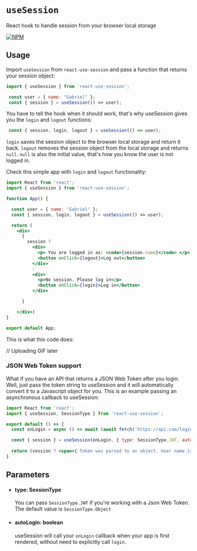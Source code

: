 # `useSession`

React hook to handle session from your browser local storage

[![NPM](https://nodei.co/npm/react-use-session.png?downloads=true&downloadRank=true&stars=true)](https://www.npmjs.com/package/react-use-session)

## Usage

Import `useSession` from `react-use-session` and pass a function that returns your session object:

```jsx
import { useSession } from 'react-use-session';

 const user = { name: "Gabriel" };
 const { session } = useSession(() => user);

```
You have to tell the hook when it should work, that's why useSession gives you the `login` and `logout` functions:

```jsx
 const { session, login, logout } = useSession(() => user);
```

`login` saves the session object to the browser local storage and return it back. `logout` removes the session object from the local storage and returns `null`. `null` is also the initial value, that's how you know the user is not logged in.

Check this simple app with `login` and `logout` functionality:

```jsx
import React from 'react';
import { useSession } from 'react-use-session';

function App() {

  const user = { name: "Gabriel" };
  const { session, login, logout } = useSession(() => user);

  return (
    <div>
      {
        session ?
          <div>
            <p> You are logged in as: <code>{session.name}</code> </p>
            <button onClick={logout}>Log out</button>
          </div>
          :
          <div>
            <p>No session. Please log in</p>
            <button onClick={login}>Log in</button>
          </div>

      }

    </div>)
}

export default App;
```

This is what this code does:

// Uploading GIF later

### JSON Web Token support

What if you have an API that returns a JSON Web Token after you login. Well, just pass the token string to useSession and it will automatically convert it to a Javascript object for you. This is an example passing an asynchronous callback to useSession:

```jsx
import React from 'react';
import { useSession, SessionType } from 'react-use-session';

export default () => {
  const onLogin = async () => await (await fetch('https://api.com/login')).json().token;

  const { session } = useSession(onLogin, { type: SessionType.JWT, autoLogin: true });
  
  return (session ? <span>{`Token was parsed to an object. User name is: ${session.sub}`}</span> : 'Authenticating...')
}
```

## Parameters

 - #### type: SessionType
    You can pass ```SessionType.JWT``` if you're working with a Json Web Token. The default value is ```SessionType.Object```

 - #### autoLogin: boolean
    useSession will call your ```onLogin``` callback when your app is first rendered, without need to explicitly call ```login```.

